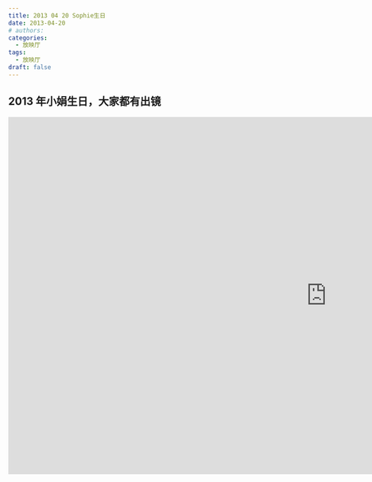 ```yaml
---
title: 2013 04 20 Sophie生日
date: 2013-04-20
# authors:
categories:
  - 放映厅
tags:
  - 放映厅
draft: false
---
```


## 2013 年小娟生日，大家都有出镜

<div class="videoWrapper">
    <!-- Copy & Pasted from YouTube -->
    <iframe width="1280" height="720" src="https://www.youtube.com/embed/LADk8MSC1f0" title="2013 04 20 Sophie生日" frameborder="0" allow="accelerometer; autoplay; clipboard-write; encrypted-media; gyroscope; picture-in-picture; web-share" referrerpolicy="strict-origin-when-cross-origin" allowfullscreen></iframe>
</div>
